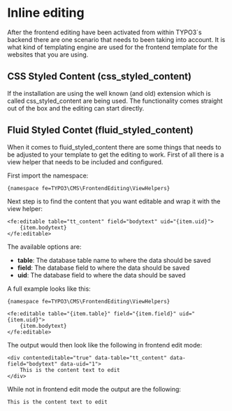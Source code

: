 # Inline editing

After the frontend editing have been activated from within TYPO3´s backend
there are one scenario that needs to been taking into account. It is what 
kind of templating engine are used for the frontend template for the websites
that you are using. 

## CSS Styled Content (css_styled_content)

If the installation are using the well known (and old) extension which is called
css_styled_content are being used. The functionality comes straight out of the
box and the editing can start directly.

## Fluid Styled Contet (fluid_styled_content)

When it comes to fluid_styled_content there are some things that needs to be
adjusted to your template to get the editing to work. First of all there is
a view helper that needs to be included and configured. 

First import the namespace:

    {namespace fe=TYPO3\CMS\FrontendEditing\ViewHelpers}

Next step is to find the content that you want editable and wrap it
with the view helper: 

    <fe:editable table="tt_content" field="bodytext" uid="{item.uid}">
        {item.bodytext}
    </fe:editable>

The available options are:

* **table**: The database table name to where the data should be saved
* **field**: The database field to where the data should be saved
* **uid**: The database field to where the data should be saved

A full example looks like this: 

    {namespace fe=TYPO3\CMS\FrontendEditing\ViewHelpers}
    
    <fe:editable table="{item.table}" field="{item.field}" uid="{item.uid}">
        {item.bodytext}
    </fe:editable>

The output would then look like the following in frontend edit mode: 

    <div contenteditable="true" data-table="tt_content" data-field="bodytext" data-uid="1">
        This is the content text to edit
    </div>

While not in frontend edit mode the output are the following: 

    This is the content text to edit